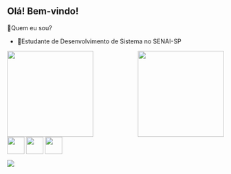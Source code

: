 ## Olá! Bem-vindo!
🌻Quem eu sou?

- 🦕Estudante de Desenvolvimento de Sistema no SENAI-SP


<div>
<a href="https://github.com/MariaLuisa0112/github-readme-stats">
  <img height=200 align="center" src="https://github-readme-stats.vercel.app/api?username=MariaLuisa0112&theme=tokyonight&rank_icon=github" />
</a>
  <img height="200" widt="200" align="right" 
    src="https://s5.ezgif.com/tmp/ezgif-5e28b99fc49b32.gif" />
<div>

<div>
    <img height="40" widt="30" align="center" 
    src="https://cdn.jsdelivr.net/gh/devicons/devicon@latest/icons/arduino/arduino-original.svg" />
  <img height="40" widt="30" align="center" 
  src="https://cdn.jsdelivr.net/gh/devicons/devicon@latest/icons/git/git-original.svg" />
  <img height="40" widt="30" align="center" 
 src="https://cdn.jsdelivr.net/gh/devicons/devicon@latest/icons/c/c-original.svg" />
</div>

<a href = "mailto:mariasilvadev6@gmail.com"><img src="https://img.shields.io/badge/-Gmail-%23333?style=for-the-badge&logo=gmail&logoColor=white" target="_blank"></a>

 
